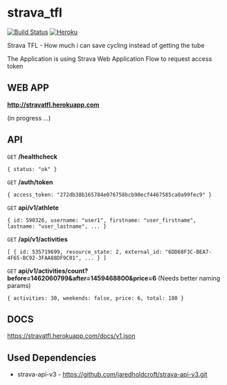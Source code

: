 # strava_tfl
[![Build Status](https://travis-ci.org/tiagolnobre/strava_tfl.svg?branch=master)](https://travis-ci.org/macwadu/strava_tfl) [![Heroku](https://heroku-badge.herokuapp.com/?app=stravatfl&root=healthcheck)](https://stravatfl.herokuapp.com)

Strava TFL - How much i can save cycling instead of getting the tube

The Application is using Strava Web Application Flow to request access token

## WEB APP

**http://stravatfl.herokuapp.com**

(in progress ...)  

## API

`GET` **/healthcheck** 
  
  `{ status: "ok" }`

`GET` **/auth/token** 
  
  `{ access_token: "272db38b165784e076758bcb90ecf4467585ca0a99fec9" }`

`GET` **api/v1/athlete**

  `{ id: 590326, username: "user1", firstname: "user_firstname", lastname: "user_lastname", ... }`

`GET` **/api/v1/activities**

  `[ { id: 535719699, resource_state: 2, external_id: "6DD68F3C-BEA7-4F65-BC92-3FAA88DF9C01", ... } ]`

`GET` **api/v1/activities/count?before=1462060799&after=1459468800&price=6**  (Needs better naming params)
 
 `{ activities: 30, weekends: false, price: 6, total: 180 }`

## DOCS

https://stravatfl.herokuapp.com/docs/v1.json

## Used Dependencies
- strava-api-v3 - https://github.com/jaredholdcroft/strava-api-v3.git
